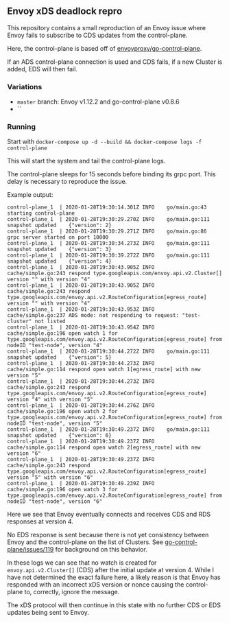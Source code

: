 ## Envoy xDS deadlock repro

This repository contains a small reproduction of an Envoy issue where Envoy fails to subscribe to CDS updates from the control-plane.

Here, the control-plane is based off of [envoyproxy/go-control-plane](https://github.com/envoyproxy/go-control-plane).

If an ADS control-plane connection is used and CDS fails, if a new Cluster is added, EDS will then fail.


### Variations

* `master` branch: Envoy v1.12.2 and go-control-plane v0.8.6
* ``

### Running
Start with `docker-compose up -d --build && docker-compose logs -f control-plane`

This will start the system and tail the control-plane logs.

The control-plane sleeps for 15 seconds before binding its grpc port. 
This delay is necessary to reproduce the issue.

Example output:

```
control-plane_1  | 2020-01-28T19:30:14.301Z	INFO	go/main.go:43	starting control-plane
control-plane_1  | 2020-01-28T19:30:29.270Z	INFO	go/main.go:111	snapshot updated	{"version": 2}
control-plane_1  | 2020-01-28T19:30:29.271Z	INFO	go/main.go:86	grpc server started on port 10000
control-plane_1  | 2020-01-28T19:30:34.273Z	INFO	go/main.go:111	snapshot updated	{"version": 3}
control-plane_1  | 2020-01-28T19:30:39.272Z	INFO	go/main.go:111	snapshot updated	{"version": 4}
control-plane_1  | 2020-01-28T19:30:43.905Z	INFO	cache/simple.go:243	respond type.googleapis.com/envoy.api.v2.Cluster[] version "" with version "4"
control-plane_1  | 2020-01-28T19:30:43.905Z	INFO	cache/simple.go:243	respond type.googleapis.com/envoy.api.v2.RouteConfiguration[egress_route] version "" with version "4"
control-plane_1  | 2020-01-28T19:30:43.953Z	INFO	cache/simple.go:237	ADS mode: not responding to request: "test-cluster" not listed
control-plane_1  | 2020-01-28T19:30:43.954Z	INFO	cache/simple.go:196	open watch 1 for type.googleapis.com/envoy.api.v2.RouteConfiguration[egress_route] from nodeID "test-node", version "4"
control-plane_1  | 2020-01-28T19:30:44.272Z	INFO	go/main.go:111	snapshot updated	{"version": 5}
control-plane_1  | 2020-01-28T19:30:44.273Z	INFO	cache/simple.go:114	respond open watch 1[egress_route] with new version "5"
control-plane_1  | 2020-01-28T19:30:44.273Z	INFO	cache/simple.go:243	respond type.googleapis.com/envoy.api.v2.RouteConfiguration[egress_route] version "4" with version "5"
control-plane_1  | 2020-01-28T19:30:44.276Z	INFO	cache/simple.go:196	open watch 2 for type.googleapis.com/envoy.api.v2.RouteConfiguration[egress_route] from nodeID "test-node", version "5"
control-plane_1  | 2020-01-28T19:30:49.237Z	INFO	go/main.go:111	snapshot updated	{"version": 6}
control-plane_1  | 2020-01-28T19:30:49.237Z	INFO	cache/simple.go:114	respond open watch 2[egress_route] with new version "6"
control-plane_1  | 2020-01-28T19:30:49.237Z	INFO	cache/simple.go:243	respond type.googleapis.com/envoy.api.v2.RouteConfiguration[egress_route] version "5" with version "6"
control-plane_1  | 2020-01-28T19:30:49.239Z	INFO	cache/simple.go:196	open watch 3 for type.googleapis.com/envoy.api.v2.RouteConfiguration[egress_route] from nodeID "test-node", version "6"
```

Here we see that Envoy eventually connects and receives CDS and RDS responses at version 4.

No EDS response is sent because there is not yet consistency between Envoy and the control-plane on the list of Clusters.
See [go-control-plane/issues/119](https://github.com/envoyproxy/go-control-plane/issues/119) for background on this behavior.

In these logs we can see that no watch is created for `envoy.api.v2.Cluster[]` (CDS) after the initial update at version 4. 
While I have not determined the exact failure here, a likely reason is that Envoy has responded with an incorrect xDS version or nonce causing the control-plane to, correctly, ignore the message.

The xDS protocol will then continue in this state with no further CDS or EDS updates being sent to Envoy.




